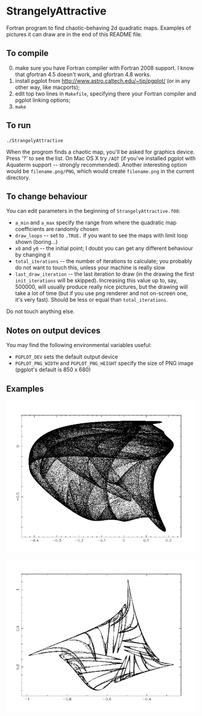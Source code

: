 StrangelyAttractive
===================

Fortran program to find chaotic-behaving 2d quadratic maps. Examples of pictures it can draw are in the end of this README file.

To compile
----------

0. make sure you have Fortran compiler with Fortran 2008 support. I know that
   gfortran 4.5 doesn't work, and gfortran 4.8 works.
1. install pgplot from http://www.astro.caltech.edu/~tjp/pgplot/ (or in any
   other way, like macports);
2. edit top two lines in `Makefile`, specifying there your Fortran compiler and
   pgplot linking options;
3. `make`

To run
------

`./StrangelyAttractive`

When the progrom finds a chaotic map, you'll be asked for graphics device.
Press '?' to see the list. On Mac OS X try `/AQT` (if you've installed pgplot
with Aquaterm support -- strongly recommended). Another interesting option
would be `filename.png/PNG`, which would create `filename.png` in the current
directory.

To change behaviour
-------------------

You can edit parameters in the beginning of `StrangelyAttractive.f08`:

- `a_min` and `a_max` specify the range from where the quadratic map
  coefficients are randomly chosen
- `draw_loops` -- set to `.TRUE.` if you want to see the maps with limit loop
  shown (boring...)
- `x0` and `y0` -- the initial point; I doubt you can get any different
  behaviour by changing it
- `total_iterations` -- the number of iterations to calculate; you probably
  do not want to touch this, unless your machine is really slow
- `last_draw_iteration` -- the last iteration to draw (in the drawing the
  first `init_iterations` will be skipped). Increasing this value up to, say,
  500000, will usually produce really nice pictures, but the drawing will take
  a lot of time (but if you use png renderer and not on-screen one, it's
  very fast). Should be less or equal than `total_iterations`.

Do not touch anything else.

Notes on output devices
-----------------------

You may find the following environmental variables useful:

- `PGPLOT_DEV` sets the default output device
- `PGPLOT_PNG_WIDTH` and `PGPLOT_PNG_HEIGHT` specify the size of PNG image
   (pgplot's default is 850 x 680)

Examples
--------

![Example 1](/example1.png)

![Example 2](/example2.png)
